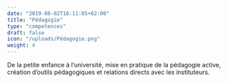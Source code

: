 ```yaml
---
date: "2019-08-02T16:11:05+02:00"
title: "Pédagogie"
type: "competences"
draft: false
icon: "/uploads/Pédagogie.png"
weight: 4
---
```


De la petite enfance à l’université, mise en pratique de la pédagogie active, création d’outils pédagogiques et relations directs avec les instituteurs.